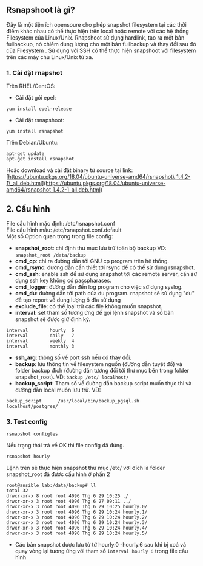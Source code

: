 ## Rsnapshoot là gì?

Đây là một tiện ích opensoure cho phép snapshot filesystem tại các thời điểm khác nhau có thể thực hiện trên local hoặc remote với các hệ thống Filesystem của Linux/Unix.
Rnapshoot sử dụng hardlink, tạo ra một bản fullbackup, nó chiếm dung lượng cho một bản fullbackup và thay đổi sau đó của Filesystem .
Sử dụng với SSH có thể thực hiện snapshoot với filesystem trên các máy chủ Linux/Unix từ xa.

### 1\. Cài đặt rnapshot

Trên RHEL/CentOS:

- Cài đặt gói epel: 
```
yum install epel-release
```
- Cài đặt rsnapshoot: 
```
yum install rsnapshot
```

Trên Debian/Ubuntu:
```
apt-get update
apt-get install rsnapshot
```

Hoặc download và cài đặt binary từ source tại link:
    [https://ubuntu.pkgs.org/18.04/ubuntu-universe-amd64/rsnapshot\_1.4.2-1\_all.deb.html](https://ubuntu.pkgs.org/18.04/ubuntu-universe-amd64/rsnapshot_1.4.2-1_all.deb.html)
    ​

## 2\. Cấu hình

File cấu hình mặc định: /etc/rsnapshot.conf  
File cấu hình mẫu: /etc/rsnapshot.conf.default  
Một số Option quan trọng trong file config:

- **snapshot_root**: chỉ định thư mục lưu trữ toàn bộ backup
    VD:
    `snapshot_root /data/backup`
- **cmd_cp**: chỉ ra đường dẫn tới GNU cp program trên hệ thống.
- **cmd_rsync**: đường đẫn cần thiết tới rsync để có thể sử dụng rsnapshot.
- **cmd_ssh**: enable ssh để sử dụng snapshot tới các remote server, cần sử dụng ssh key không có passpharases.
- **cmd_logger**: đường dẫn đến log program cho việc sử dụng syslog.
- **cmd_du**: đường dẫn tới path của du program. rnapshot sẽ sử dụng "du" để tạo report về dung lượng ổ đĩa sử dụng
- **exclude_file**: có thể loại trữ các file không muốn snapshot.
- **interval**: set tham số tương ứng để gọi lệnh snapshot và số bản snapshot sẽ được giữ định kỳ.

```
interval        hourly  6
interval        daily   7
interval        weekly  4
interval        monthly 3
```

- **ssh_arg**: thông số về port ssh nếu có thay đổi.
- **backup**: lưu thông tin về filesystem nguồn (đường dẫn tuyệt đố) và folder backup đích (đường dãn tương đối tới thư mục bên trong folder snapshot_root).
    VD:
    `backup /etc/ localhost/`
- **backup_script**: Tham số về đường dẫn backup script muốn thực thi và đường dẫn local muốn lưu trữ.
    VD:

```
backup_script      /usr/local/bin/backup_pgsql.sh       localhost/postgres/
```

### 3\. Test config

`rsnapshot configtes`

Nếu trạng thái trả về OK thì file config đã đúng.


`rsnapshot hourly`

Lệnh trên sẽ thực hiện snapshot thư mục /etc/ với đích là folder snapshot_root đã được cấu hình ở phần 2

```
root@ansible_lab:/data/backup# ll
total 32
drwxr-xr-x 8 root root 4096 Thg 6 29 10:25 ./
drwxr-xr-x 3 root root 4096 Thg 6 27 09:11 ../
drwxr-xr-x 3 root root 4096 Thg 6 29 10:25 hourly.0/
drwxr-xr-x 3 root root 4096 Thg 6 29 10:24 hourly.1/
drwxr-xr-x 3 root root 4096 Thg 6 29 10:24 hourly.2/
drwxr-xr-x 3 root root 4096 Thg 6 29 10:24 hourly.3/
drwxr-xr-x 3 root root 4096 Thg 6 29 10:24 hourly.4/
drwxr-xr-x 3 root root 4096 Thg 6 29 10:24 hourly.5/
```

- Các bản snapshot được lưu từ từ hourly.0 -hourly.6 sau khi bị xoá và quay vòng lại tương ứng với tham số `interval hourly 6` trong file cấu hình
